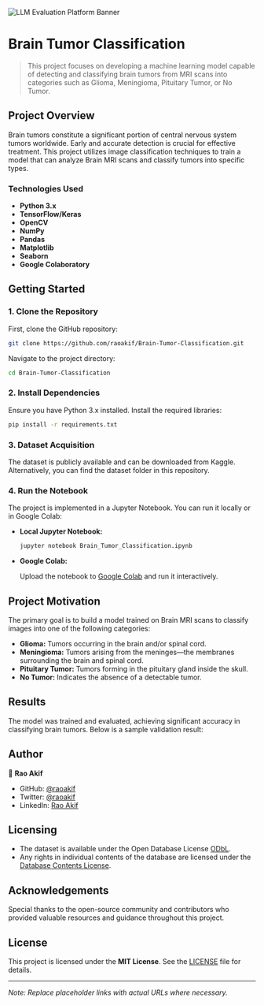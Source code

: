 ![LLM Evaluation Platform Banner](https://github.com/user-attachments/assets/80ea1608-e1b1-466f-9153-99153f4a65b8)

# Brain Tumor Classification

> This project focuses on developing a machine learning model capable of detecting and classifying brain tumors from MRI scans into categories such as Glioma, Meningioma, Pituitary Tumor, or No Tumor.

## Project Overview

Brain tumors constitute a significant portion of central nervous system tumors worldwide. Early and accurate detection is crucial for effective treatment. This project utilizes image classification techniques to train a model that can analyze Brain MRI scans and classify tumors into specific types.

### Technologies Used

- **Python 3.x**
- **TensorFlow/Keras**
- **OpenCV**
- **NumPy**
- **Pandas**
- **Matplotlib**
- **Seaborn**
- **Google Colaboratory**

## Getting Started

### 1. Clone the Repository

First, clone the GitHub repository:

```bash
git clone https://github.com/raoakif/Brain-Tumor-Classification.git
```

Navigate to the project directory:

```bash
cd Brain-Tumor-Classification
```

### 2. Install Dependencies

Ensure you have Python 3.x installed. Install the required libraries:

```bash
pip install -r requirements.txt
```

### 3. Dataset Acquisition

The dataset is publicly available and can be downloaded from Kaggle. Alternatively, you can find the dataset folder in this repository.

### 4. Run the Notebook

The project is implemented in a Jupyter Notebook. You can run it locally or in Google Colab:

- **Local Jupyter Notebook:**

  ```bash
  jupyter notebook Brain_Tumor_Classification.ipynb
  ```

- **Google Colab:**

  Upload the notebook to [Google Colab](https://colab.research.google.com/) and run it interactively.

## Project Motivation

The primary goal is to build a model trained on Brain MRI scans to classify images into one of the following categories:

- **Glioma:** Tumors occurring in the brain and/or spinal cord.
- **Meningioma:** Tumors arising from the meninges—the membranes surrounding the brain and spinal cord.
- **Pituitary Tumor:** Tumors forming in the pituitary gland inside the skull.
- **No Tumor:** Indicates the absence of a detectable tumor.

## Results

The model was trained and evaluated, achieving significant accuracy in classifying brain tumors. Below is a sample validation result:

## Author

👤 **Rao Akif**

- GitHub: [@raoakif](https://github.com/raoakif)
- Twitter: [@raoakif](https://twitter.com/raoakif)
- LinkedIn: [Rao Akif](https://linkedin.com/in/raoakif)

## Licensing

- The dataset is available under the Open Database License [ODbL](http://opendatacommons.org/licenses/odbl/1.0/).
- Any rights in individual contents of the database are licensed under the [Database Contents License](http://opendatacommons.org/licenses/dbcl/1.0/).

## Acknowledgements

Special thanks to the open-source community and contributors who provided valuable resources and guidance throughout this project.

## License

This project is licensed under the **MIT License**. See the [LICENSE](./LICENSE) file for details.

---

*Note: Replace placeholder links with actual URLs where necessary.* 
